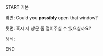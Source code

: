 START
기본

앞면:
Could you **possibly** open that window?


뒷면:
혹시 저 창문 좀 열어주실 수 있으실까요?


해석:

<!--ID: 1740388765557-->
END